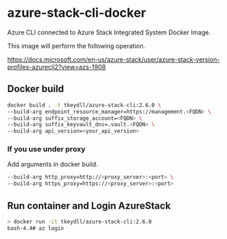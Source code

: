 # azure-stack-cli-docker
Azure CLI connected to Azure Stack Integrated System Docker Image.

This image will perform the following operation.

https://docs.microsoft.com/en-us/azure-stack/user/azure-stack-version-profiles-azurecli2?view=azs-1908


## Docker build

```bash
docker build . -t tkeydll/azure-stack-cli:2.6.0 \
--build-arg endpoint_resource_manager=https://management.<FQDN> \
--build-arg suffix_storage_account=<FQDN> \
--build-arg suffix_keyvault_dns=.vault.<FQDN> \
--build-arg api_version=<your_api_version>
```

### If you use under proxy

Add arguments in docker build.

```bash
--build-arg http_proxy=http://<proxy_server>:<port> \
--build-arg https_proxy=https://<proxy_server>:<port>
```

## Run container and Login AzureStack

```bash
> docker run -it tkeydll/azure-stack-cli:2.6.0
bash-4.4# az login
```
